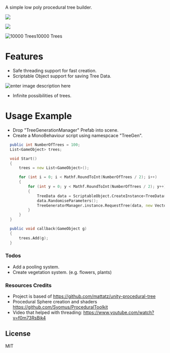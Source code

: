 


A simple low poly procedural tree builder.

![](https://raw.githubusercontent.com/yoeven/Low_Poly_Procedural_Trees_and_Vegetations_Project/master/Screenshots/Example1.jpg)

![](https://raw.githubusercontent.com/yoeven/Low_Poly_Procedural_Trees_and_Vegetations_Project/master/Screenshots/Example2.jpg)

![10000 Trees](https://raw.githubusercontent.com/yoeven/Low_Poly_Procedural_Trees_and_Vegetations_Project/master/Screenshots/Example2%2810000%29.jpg)10000 Trees
# Features

  - Safe threading support for fast creation.
  - Scriptable Object support for saving Tree Data.
  
 ![enter image description here](https://raw.githubusercontent.com/yoeven/Low_Poly_Procedural_Trees_and_Vegetations_Project/master/Screenshots/TreeData.jpg)
  
  - Infinite possibilities of trees.

# Usage Example

  - Drop "TreeGenerationManager" Prefab into scene.
  - Create a MonoBehaviour script using namespcace "TreeGen".
 
  ```D
    public int NumberOfTrees = 100;
    List<GameObject> trees;

    void Start()
    {
        trees = new List<GameObject>();

        for (int i = 0; i < Mathf.RoundToInt(NumberOfTrees / 2); i++)
        {
            for (int y = 0; y < Mathf.RoundToInt(NumberOfTrees / 2); y++)
            {
                TreeData data = ScriptableObject.CreateInstance<TreeData>();
                data.RandomiseParameters();
                TreeGeneratorManager.instance.RequestTree(data, new Vector3(i * 10, 0, y * 10), callback);
            }
        }
    }

    public void callback(GameObject g)
    {
        trees.Add(g);
    }
 ```



### Todos

 - Add a pooling system.
 - Create vegetation system. (e.g. flowers, plants)

### Resources Credits
- Project is based of https://github.com/mattatz/unity-procedural-tree
- Procedural Sphere creation and shaders https://github.com/Syomus/ProceduralToolkit
- Video that helped with threading: https://www.youtube.com/watch?v=f0m73RsBik4

License
----

MIT



<!--stackedit_data:
eyJoaXN0b3J5IjpbMjAxMDk1MzQ1Nl19
-->